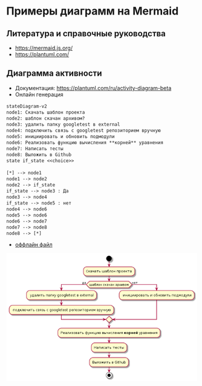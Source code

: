 # Примеры диаграмм на Mermaid

## Литература и справочные руководства
* https://mermaid.js.org/
* https://plantuml.com/

## Диаграмма активности
* Документация: https://plantuml.com/ru/activity-diagram-beta
* Онлайн генерация
```mermaid
stateDiagram-v2
node1: Скачать шаблон проекта
node2: шаблон скачан архивом?
node3: удалить папку googletest в external
node4: подключить связь с googletest репозиторием вручную
node5: инициировать и обновить подмодули
node6: Реализовать функцию вычисления **корней** уравнения
node7: Написать тесты
node8: Выложить в Github
state if_state <<choice>>

[*] --> node1
node1 --> node2
node2 --> if_state
if_state --> node3 : Да
node3 --> node4
if_state --> node5 : нет 
node4 --> node6
node5 --> node6
node6 --> node7
node7 --> node8
node8 --> [*]
```
* [оффлайн файл](diagrams/activity.puml)

![Диаграмма активности](diagrams/activity.png)
